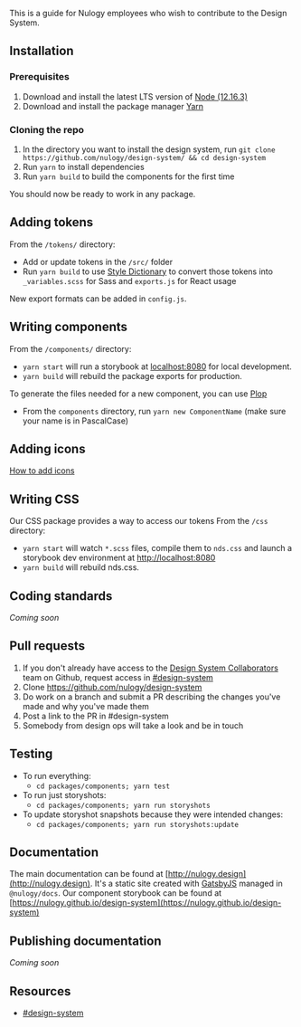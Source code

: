 This is a guide for Nulogy employees who wish to contribute to the Design System.

## Installation

### Prerequisites

1. Download and install the latest LTS version of [Node (12.16.3)](https://nodejs.org/en/)
2. Download and install the package manager [Yarn](https://yarnpkg.com/en/docs/install#mac-stable)

### Cloning the repo

1. In the directory you want to install the design system, run `git clone https://github.com/nulogy/design-system/ && cd design-system`
2. Run `yarn` to install dependencies
3. Run `yarn build` to build the components for the first time

You should now be ready to work in any package.

## Adding tokens

From the `/tokens/` directory:

- Add or update tokens in the `/src/` folder
- Run `yarn build` to use [Style Dictionary](https://amzn.github.io/style-dictionary) to convert those tokens into `_variables.scss` for Sass and `exports.js` for React usage

New export formats can be added in `config.js`.

## Writing components

From the `/components/` directory:

- `yarn start` will run a storybook at [localhost:8080](localhost:8080) for local development.
- `yarn build` will rebuild the package exports for production.

To generate the files needed for a new component, you can use [Plop](https://plopjs.com/)

- From the `components` directory, run `yarn new ComponentName` (make sure your name is in PascalCase)

## Adding icons

[How to add icons](https://github.com/nulogy/design-system/blob/master/components/icons/README.md)

## Writing CSS

Our CSS package provides a way to access our tokens
From the `/css` directory:

- `yarn start` will watch `*.scss` files, compile them to `nds.css` and launch a storybook dev environment at [http://localhost:8080](http://localhost:8080)
- `yarn build` will rebuild nds.css.

## Coding standards

_Coming soon_

## Pull requests

1. If you don't already have access to the [Design System Collaborators](https://github.com/orgs/nulogy/teams/design-system-collaborators/members) team on Github, request access in [#design-system](https://slack.com/app_redirect?channel=design-system)
2. Clone https://github.com/nulogy/design-system
3. Do work on a branch and submit a PR describing the changes you've made and why you've made them
4. Post a link to the PR in #design-system
5. Somebody from design ops will take a look and be in touch

## Testing

- To run everything:
  - `cd packages/components; yarn test`
- To run just storyshots:
  - `cd packages/components; yarn run storyshots`
- To update storyshot snapshots because they were intended changes:
  - `cd packages/components; yarn run storyshots:update`

## Documentation

The main documentation can be found at [http://nulogy.design](http://nulogy.design). It's a static site created with [GatsbyJS](https://gatsbyjs.org) managed in `@nulogy/docs`.
Our component storybook can be found at [https://nulogy.github.io/design-system](https://nulogy.github.io/design-system)

## Publishing documentation

_Coming soon_

## Resources

- [#design-system](slack://channel?team=T024N2KKA&id=CBAFQ4X7X)
